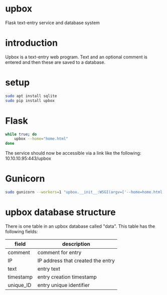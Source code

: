 # upbox

Flask text-entry service and database system

# introduction

Upbox is a text-entry web program. Text and an optional comment is entered and then these are saved to a database.

# setup

```Bash
sudo apt install sqlite
sudo pip install upbox
```

# Flask

```Bash
while true; do
    upbox --home="home.html"
done
```

The service should now be accessible via a link like the following: 10.10.10.95:443/upbox

# Gunicorn

```Bash
sudo gunicorn --workers=1 "upbox.__init__:WSGI(argv=['--home=home.html'])" --bind=0.0.0.0:443 --certfile=/home/user/certificates/fullchain.pem --keyfile=/home/user/certificates/privkey.pem
```

# upbox database structure

There is one table in an upbox database called "data". This table has the following fields:

|**field**|**description**                  |
|---------|---------------------------------|
|comment  |comment for entry                |
|IP       |IP address that created the entry|
|text     |entry text                       |
|timestamp|entry creation timestamp         |
|unique_ID|entry unique identifier          |
